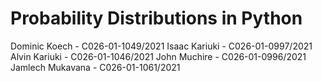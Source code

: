 # Probability Distributions in Python
Dominic Koech - C026-01-1049/2021
Isaac Kariuki - C026-01-0997/2021
Alvin Kariuki - C026-01-1046/2021
John Muchire - C026-01-0996/2021
Jamlech Mukavana - C026-01-1061/2021
